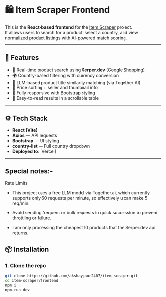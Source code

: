 # 🛍️ Item Scraper Frontend

This is the **React-based frontend** for the [Item Scraper](https://github.com/akshaygaur2407/item-scraper) project.  
It allows users to search for a product, select a country, and view normalized product listings with AI-powered match scoring.

---

## 🚀 Features

- 🔎 Real-time product search using **Serper.dev** (Google Shopping)
- 🌍 Country-based filtering with currency conversion
- 🧠 LLM-based product title similarity matching (via Together AI)
- 💸 Price sorting + seller and thumbnail info
- 📱 Fully responsive with Bootstrap styling
- 🧾 Easy-to-read results in a scrollable table

---

## ⚙️ Tech Stack

- **React (Vite)**
- **Axios** — API requests
- **Bootstrap** — UI styling
- **country-list** — Full country dropdown
- **Deployed to**: [Vercel]

---

## Special notes:- 
Rate Limits
- This project uses a free LLM model via Together.ai, which currently supports only 60 requests per minute, so effectively u can make 5 req/min.

- Avoid sending frequent or bulk requests in quick succession to prevent throttling or failure.

- I am only processing the cheapest 10 products that the Serper.dev api returns.


## 📦 Installation

### 1. Clone the repo
```bash
git clone https://github.com/akshaygaur2407/item-scraper.git
cd item-scraper/frontend
npm i
npm run dev